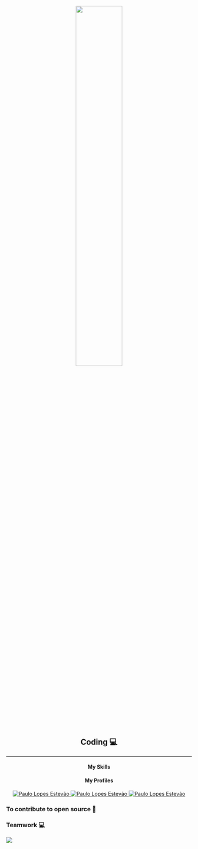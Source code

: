 <p align="center">
    <img src="https://user-images.githubusercontent.com/40029512/212558846-bc92f10b-0051-4e9a-8cd2-309f5e61e319.gif" width="50%">
</p>


<h2 align="center">Coding 💻</h2>

---


<h4 align="center">My Skills<i class="devicon-python-plain"></i></h4>
<p align="center">

 <!--a href="https://skillicons.dev">
    <img src="https://skillicons.dev/icons?i=go,bash,docker,git,gitlab,github,githubactions,linux,bsd,md,postgresql,mongodb,mysql,sqlite,py,neovim,aws,php,python,redis,laravel,dart,js,nodejs,fastapi,grafana,prometheus,heroku,nginx,nestjs,netlify,postman,rabbitmq,regex,supabase,selenium,sentry,ts,vercel,visualstudio,vscode,apollo,ansible,azure,bash,cmake,django,dotnet,dynamodb,express,flask,graphql,jenkins,jest,kafka,kubernetes,prisma" />
 </a-->
    
</p> 

<h4 align="center">My Profiles</h4>
<p align="center">

  <a href="https://www.facebook.com/paulodoposter.poster.1">
    <img alt="Paulo Lopes Estevão" src="https://img.shields.io/badge/-facebook-blue?style=flat-circle&logo=Facebook&logoColor=white&link=https://www.facebook.com/paulodoposter.poster.1">
  </a>

  <a href="https://www.linkedin.com/in/paulo-lopes-estev%C3%A3o-7a70881b4/">
    <img alt="Paulo Lopes Estevão" src="https://img.shields.io/badge/-LinkedIn-blue?style=flat-circle&logo=Linkedin&logoColor=white&link=https://www.linkedin.com/in/paulo-lopes-estev%C3%A3o-7a70881b4/">
  </a>

          
  
  <a href="mailto:pl1745240@gmail.com">
    <img alt="Paulo Lopes Estevão" src="https://img.shields.io/badge/-Gmail-c14438?style=flat-circle&logo=Gmail&logoColor=white&link=mailto:pl1745240@gmail.com">
  </a>
  

</p>

<div>

<!--[![Top Langs](https://github-readme-stats.vercel.app/api/top-langs/?username=Paulo-Lopes-Estevao&layout=compact)](https://github.com/Paulo-Lopes-Estevao/github-readme-stats) 


<div style="width:25rem;" -->


<!-- [![willianrod's wakatime stats](https://github-readme-stats.vercel.app/api/?username=Paulo-Lopes-Estevao&count_private=true&bg_color=30,e96443,904e95&title_color=fff&text_color=fff)](https://github.com/Paulo-Lopes-Estevao/github-readme-stats) -->


</div>

</div>


### To contribute to open source 🙂
### Teamwork 💻
![](https://visitor-badge.glitch.me/badge?page_id=Paulo-Lopes-Estevao.Paulo-Lopes-Estevao)
